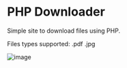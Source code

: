 # PHP Downloader
Simple site to download files using PHP.

Files types supported: .pdf .jpg

![image](https://user-images.githubusercontent.com/75576067/198348253-6ede580c-9934-4850-8130-213b9e4a2663.png)
